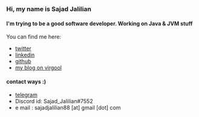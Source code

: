 ### Hi, my name is Sajad Jalilian

#### I'm trying to be a good software developer. Working on Java & JVM stuff

You can find me here:

- [twitter](https://twitter.com/Sajad_Jalilian)
- [linkedin](https://linkedin.com/in/sajadjalilian)
- [github](https://github.com/SajadJalilian)
- [my blog on virgool](https://virgool.io/@SajadJ)

#### contact ways :)
- [telegram](https://t.me/sajadjalilian)
- Discord id: Sajad_Jalilian#7552
- e mail : sajadjalilian88 [at] gmail [dot] com
